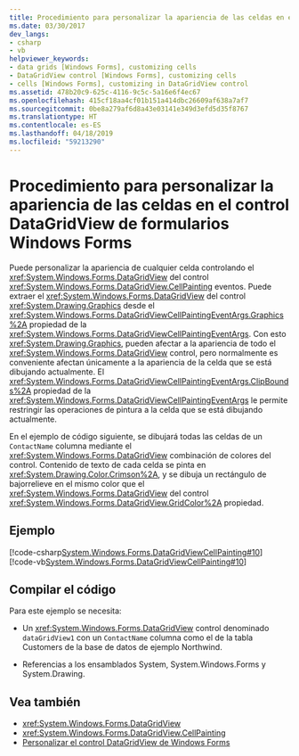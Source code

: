 ```yaml
---
title: Procedimiento para personalizar la apariencia de las celdas en el control DataGridView de formularios Windows Forms
ms.date: 03/30/2017
dev_langs:
- csharp
- vb
helpviewer_keywords:
- data grids [Windows Forms], customizing cells
- DataGridView control [Windows Forms], customizing cells
- cells [Windows Forms], customizing in DataGridView control
ms.assetid: 478b20c9-625c-4116-9c5c-5a16e6f4ec67
ms.openlocfilehash: 415cf18aa4cf01b151a414dbc26609af638a7af7
ms.sourcegitcommit: 0be8a279af6d8a43e03141e349d3efd5d35f8767
ms.translationtype: HT
ms.contentlocale: es-ES
ms.lasthandoff: 04/18/2019
ms.locfileid: "59213290"
---
```

# <a name="how-to-customize-the-appearance-of-cells-in-the-windows-forms-datagridview-control"></a>Procedimiento para personalizar la apariencia de las celdas en el control DataGridView de formularios Windows Forms
Puede personalizar la apariencia de cualquier celda controlando el <xref:System.Windows.Forms.DataGridView> del control <xref:System.Windows.Forms.DataGridView.CellPainting> eventos. Puede extraer el <xref:System.Windows.Forms.DataGridView> del control <xref:System.Drawing.Graphics> desde el <xref:System.Windows.Forms.DataGridViewCellPaintingEventArgs.Graphics%2A> propiedad de la <xref:System.Windows.Forms.DataGridViewCellPaintingEventArgs>. Con esto <xref:System.Drawing.Graphics>, pueden afectar a la apariencia de todo el <xref:System.Windows.Forms.DataGridView> control, pero normalmente es conveniente afectan únicamente a la apariencia de la celda que se está dibujando actualmente. El <xref:System.Windows.Forms.DataGridViewCellPaintingEventArgs.ClipBounds%2A> propiedad de la <xref:System.Windows.Forms.DataGridViewCellPaintingEventArgs> le permite restringir las operaciones de pintura a la celda que se está dibujando actualmente.  
  
 En el ejemplo de código siguiente, se dibujará todas las celdas de un `ContactName` columna mediante el <xref:System.Windows.Forms.DataGridView> combinación de colores del control. Contenido de texto de cada celda se pinta en <xref:System.Drawing.Color.Crimson%2A>, y se dibuja un rectángulo de bajorrelieve en el mismo color que el <xref:System.Windows.Forms.DataGridView> del control <xref:System.Windows.Forms.DataGridView.GridColor%2A> propiedad.  
  
## <a name="example"></a>Ejemplo  
 [!code-csharp[System.Windows.Forms.DataGridViewCellPainting#10](~/samples/snippets/csharp/VS_Snippets_Winforms/System.Windows.Forms.DataGridViewCellPainting/CS/form1.cs#10)]
 [!code-vb[System.Windows.Forms.DataGridViewCellPainting#10](~/samples/snippets/visualbasic/VS_Snippets_Winforms/System.Windows.Forms.DataGridViewCellPainting/VB/form1.vb#10)]  
  
## <a name="compiling-the-code"></a>Compilar el código  
 Para este ejemplo se necesita:  
  
-   Un <xref:System.Windows.Forms.DataGridView> control denominado `dataGridView1` con un `ContactName` columna como el de la tabla Customers de la base de datos de ejemplo Northwind.  
  
-   Referencias a los ensamblados System, System.Windows.Forms y System.Drawing.  
  
## <a name="see-also"></a>Vea también

- <xref:System.Windows.Forms.DataGridView>
- <xref:System.Windows.Forms.DataGridView.CellPainting>
- [Personalizar el control DataGridView de Windows Forms](customizing-the-windows-forms-datagridview-control.md)
